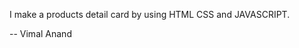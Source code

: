 <!-- This project is a part of open source contribution Program SWOC 3.0 -->

I make a products detail card by using HTML CSS and JAVASCRIPT. 

-- Vimal Anand